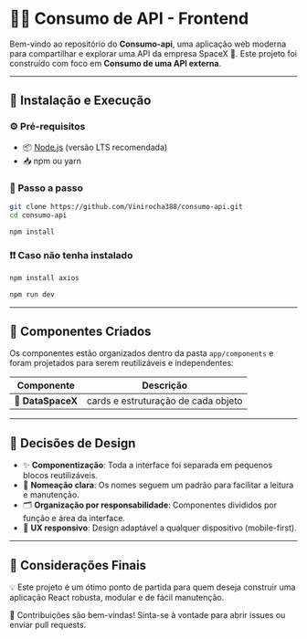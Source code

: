 # 👨‍💻 Consumo de API - Frontend

Bem-vindo ao repositório do **Consumo-api**, uma aplicação web moderna para compartilhar e explorar uma API da empresa SpaceX 🚀. Este projeto foi construído com foco em **Consumo de uma API externa**.

---

## 🚀 Instalação e Execução

### ⚙️ Pré-requisitos

- 📦 [Node.js](https://nodejs.org/) (versão LTS recomendada)  
- 📥 npm ou yarn

### 📲 Passo a passo

```bash
git clone https://github.com/Vinirocha388/consumo-api.git
cd consumo-api
```

```bash
npm install

```
###  ❗❗ Caso não tenha instalado  
```bash
npm install axios

```

```bash
npm run dev

```

---

## 🧱 Componentes Criados

Os componentes estão organizados dentro da pasta `app/components` e foram projetados para serem reutilizáveis e independentes:

| Componente               | Descrição                                                                  |
|--------------------------|----------------------------------------------------------------------------|
| 🧩 **DataSpaceX**  | cards e estruturação de cada objeto                                  |




---

## 🎨 Decisões de Design

- ✨ **Componentização**: Toda a interface foi separada em pequenos blocos reutilizáveis.  
- 🧠 **Nomeação clara**: Os nomes seguem um padrão para facilitar a leitura e manutenção.  
- 🗂️ **Organização por responsabilidade**: Componentes divididos por função e área da interface.  
- 🎯 **UX responsivo**: Design adaptável a qualquer dispositivo (mobile-first).  
 

---



## 📝 Considerações Finais

💡 Este projeto é um ótimo ponto de partida para quem deseja construir uma aplicação React robusta, modular e de fácil manutenção.

🙌 Contribuições são bem-vindas! Sinta-se à vontade para abrir issues ou enviar pull requests.
